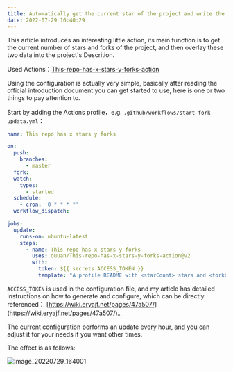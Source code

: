 ```yaml
---
title: Automatically get the current star of the project and write the fork to the Description
date: 2022-07-29 16:40:29
---
```




This article introduces an interesting little action, its main function is to get the current number of stars and forks of the project, and then overlay these two data into the project's Descrition.


Used Actions：[This-repo-has-x-stars-y-forks-action](https://github.com/ouuan/This-repo-has-x-stars-y-forks-action)

Using the configuration is actually very simple, basically after reading the official introduction document you can get started to use, here is one or two things to pay attention to.

Start by adding the Actions profile，e.g. `.github/workflows/start-fork-updata.yml`：

```yml
name: This repo has x stars y forks

on:
  push:
    branches:
      - master
  fork:
  watch:
    types:
      - started
  schedule:
    - cron: '0 * * * *'
  workflow_dispatch:

jobs:
  update:
    runs-on: ubuntu-latest
    steps:
      - name: This repo has x stars y forks
        uses: ouuan/This-repo-has-x-stars-y-forks-action@v2
        with:
          token: ${{ secrets.ACCESS_TOKEN }}
          template: "A profile README with <starCount> stars and <forkCount> forks 🌟"
```

`ACCESS_TOKEN` is used in the configuration file, and my article has detailed instructions on how to generate and configure, which can be directly referenced： [https://wiki.eryajf.net/pages/47a507/](https://wiki.eryajf.net/pages/47a507/)。

The current configuration performs an update every hour, and you can adjust it for your needs if you want other times.

The effect is as follows:

![image_20220729_164001](https://cdn.staticaly.com/gh/eryajf/tu/main/img/image_20220729_164001.png)
